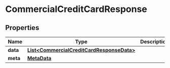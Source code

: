 
# CommercialCreditCardResponse

## Properties
Name | Type | Description | Notes
------------ | ------------- | ------------- | -------------
**data** | [**List&lt;CommercialCreditCardResponseData&gt;**](CommercialCreditCardResponseData.md) |  | 
**meta** | [**MetaData**](MetaData.md) |  | 



